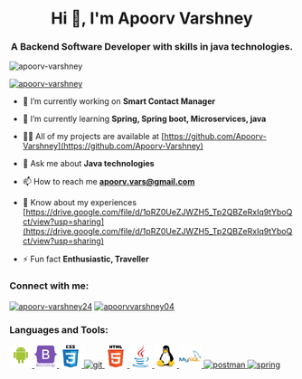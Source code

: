 <h1 align="center">Hi 👋, I'm Apoorv Varshney</h1>
<h3 align="center">A Backend Software Developer with skills in java technologies.</h3>

<p align="left"> <img src="https://komarev.com/ghpvc/?username=apoorv-varshney&label=Profile%20views&color=0e75b6&style=flat" alt="apoorv-varshney" /> </p>

<p align="left"> <a href="https://github.com/ryo-ma/github-profile-trophy"><img src="https://github-profile-trophy.vercel.app/?username=apoorv-varshney" alt="apoorv-varshney" /></a> </p>

- 🔭 I’m currently working on **Smart Contact Manager**

- 🌱 I’m currently learning **Spring, Spring boot, Microservices, java**

- 👨‍💻 All of my projects are available at [https://github.com/Apoorv-Varshney](https://github.com/Apoorv-Varshney)

- 💬 Ask me about **Java technologies**

- 📫 How to reach me **apoorv.vars@gmail.com**

- 📄 Know about my experiences [https://drive.google.com/file/d/1pRZ0UeZJWZH5_Tp2QBZeRxIq9tYboQct/view?usp=sharing](https://drive.google.com/file/d/1pRZ0UeZJWZH5_Tp2QBZeRxIq9tYboQct/view?usp=sharing)

- ⚡ Fun fact **Enthusiastic, Traveller**

<h3 align="left">Connect with me:</h3>
<p align="left">
<a href="https://linkedin.com/in/apoorv-varshney24" target="blank"><img align="center" src="https://raw.githubusercontent.com/rahuldkjain/github-profile-readme-generator/master/src/images/icons/Social/linked-in-alt.svg" alt="apoorv-varshney24" height="30" width="40" /></a>
<a href="https://www.hackerrank.com/apoorvvarshney04" target="blank"><img align="center" src="https://raw.githubusercontent.com/rahuldkjain/github-profile-readme-generator/master/src/images/icons/Social/hackerrank.svg" alt="apoorvvarshney04" height="30" width="40" /></a>
</p>

<h3 align="left">Languages and Tools:</h3>
<p align="left"> <a href="https://developer.android.com" target="_blank" rel="noreferrer"> <img src="https://raw.githubusercontent.com/devicons/devicon/master/icons/android/android-original-wordmark.svg" alt="android" width="40" height="40"/> </a> <a href="https://getbootstrap.com" target="_blank" rel="noreferrer"> <img src="https://raw.githubusercontent.com/devicons/devicon/master/icons/bootstrap/bootstrap-plain-wordmark.svg" alt="bootstrap" width="40" height="40"/> </a> <a href="https://www.w3schools.com/css/" target="_blank" rel="noreferrer"> <img src="https://raw.githubusercontent.com/devicons/devicon/master/icons/css3/css3-original-wordmark.svg" alt="css3" width="40" height="40"/> </a> <a href="https://git-scm.com/" target="_blank" rel="noreferrer"> <img src="https://www.vectorlogo.zone/logos/git-scm/git-scm-icon.svg" alt="git" width="40" height="40"/> </a> <a href="https://www.w3.org/html/" target="_blank" rel="noreferrer"> <img src="https://raw.githubusercontent.com/devicons/devicon/master/icons/html5/html5-original-wordmark.svg" alt="html5" width="40" height="40"/> </a> <a href="https://www.java.com" target="_blank" rel="noreferrer"> <img src="https://raw.githubusercontent.com/devicons/devicon/master/icons/java/java-original.svg" alt="java" width="40" height="40"/> </a> <a href="https://www.linux.org/" target="_blank" rel="noreferrer"> <img src="https://raw.githubusercontent.com/devicons/devicon/master/icons/linux/linux-original.svg" alt="linux" width="40" height="40"/> </a> <a href="https://www.mysql.com/" target="_blank" rel="noreferrer"> <img src="https://raw.githubusercontent.com/devicons/devicon/master/icons/mysql/mysql-original-wordmark.svg" alt="mysql" width="40" height="40"/> </a> <a href="https://postman.com" target="_blank" rel="noreferrer"> <img src="https://www.vectorlogo.zone/logos/getpostman/getpostman-icon.svg" alt="postman" width="40" height="40"/> </a> <a href="https://spring.io/" target="_blank" rel="noreferrer"> <img src="https://www.vectorlogo.zone/logos/springio/springio-icon.svg" alt="spring" width="40" height="40"/> </a> </p>
